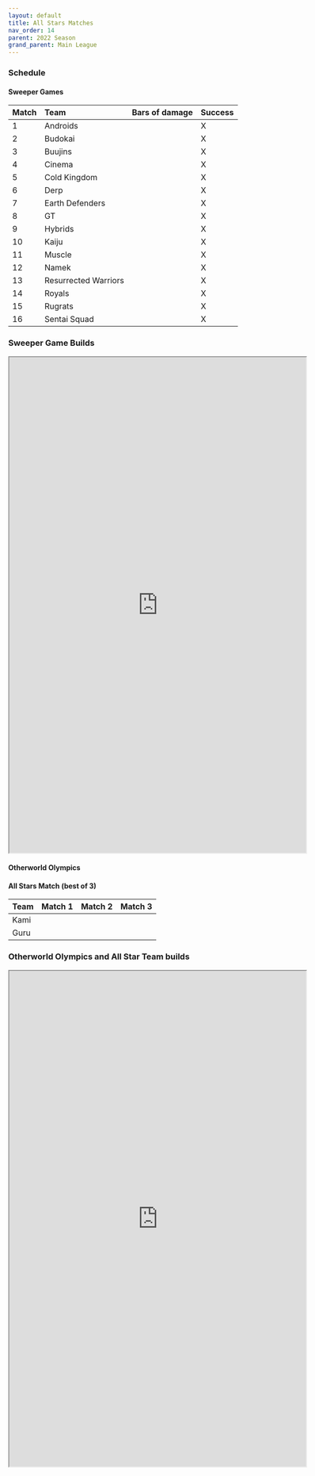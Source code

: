 ```yaml
---
layout: default
title: All Stars Matches
nav_order: 14
parent: 2022 Season
grand_parent: Main League
---
```

### Schedule

#### Sweeper Games

| Match | Team                 | Bars of damage | Success |
|:------|:---------------------|:---------------|:--------|
| 1     | Androids             |                | X       |
| 2     | Budokai              |                | X       |
| 3     | Buujins              |                | X       |
| 4     | Cinema               |                | X       |
| 5     | Cold Kingdom         |                | X       |  
| 6     | Derp                 |                | X       | 
| 7     | Earth Defenders      |                | X       | 
| 8     | GT                   |                | X       |
| 9     | Hybrids              |                | X       |
| 10    | Kaiju                |                | X       |
| 11    | Muscle               |                | X       | 
| 12    | Namek                |                | X       |
| 13    | Resurrected Warriors |                | X       |
| 14    | Royals               |                | X       | 
| 15    | Rugrats              |                | X       | 
| 16    | Sentai Squad         |                | X       |


### Sweeper Game Builds 

<iframe width=600 height=1000 scrolling="yes" src="https://docs.google.com/document/d/e/2PACX-1vSZndY-Wq2SXkwnAMZqmEaoVf4N8ArlkrjGQEse_Cw4OjgMp5vsdKr1I15hj9RsBtsfS0mfN1aD-5b6/pub?embedded=true"></iframe>

#### Otherworld Olympics



#### All Stars Match (best of 3)

| Team | Match 1 | Match 2 | Match 3 |
|:-----|:--------|:--------|:--------|
| Kami |         |         |         |
| Guru |         |         |         |




### Otherworld Olympics and All Star Team builds 

<iframe width=600 height=1000 scrolling="yes" src="https://docs.google.com/document/d/e/2PACX-1vRFCSpNEmtgCawahtpUYkh9zpxHAXYA9AluCXyaxSodjd9ned2P4QnuCbIA8GGdAN0I6yhi3ZcATSEY/pub?embedded=true"></iframe>